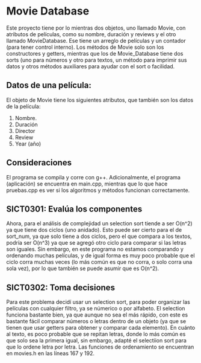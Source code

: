 # Movie Database
Este proyecto tiene por lo mientras dos objetos, uno llamado Movie, con atributos de películas, como su nombre, duración y reviews y el otro llamado MovieDatabase. Ese tiene un arreglo de películas y un contador (para tener control interno). Los métodos de Movie solo son los constructores y getters, mientras que los de Movie_Database tiene dos sorts (uno para números y otro para textos, un método para imprimir sus datos y otros métodos auxiliares para ayudar con el sort o facilidad. 

## Datos de una película:
El objeto de Movie tiene los siguientes atributos, que también son los datos de la película:
1. Nombre.
2. Duración
3. Director
4. Review
5. Year (año)

## Consideraciones
El programa se compila y corre con g++. Adicionalmente, el programa (aplicación) se encuentra en main.cpp, mientras que lo que hace pruebas.cpp es ver si los algoritmos y métodos funcionan correctamente. 

## SICT0301: Evalúa los componentes
Ahora, para el análisis de complejidad un selection sort tiende a ser O(n^2) ya que tiene dos ciclos (uno anidado). Esto puede ser cierto para el de sort_num, ya que solo tiene a dos ciclos, pero el que compara a los textos, podría ser O(n^3) ya que se agregó otro ciclo para comparar si las letras son iguales. Sin embargo, en este programa no estamos comparando y ordenando muchas películas, y de igual forma es muy poco probable que el ciclo corra muchas veces (lo más común es que no corra, o solo corra una sola vez), por lo que también se puede asumir que es O(n^2). 

## SICT0302: Toma decisiones
Para este problema decidí usar un selection sort, para poder organizar las películas con cualquier filtro, ya se númerico o por alfabeto. El selection funciona bastante bien, ya que aunque no sea el más rápido, con este es bastante fácil comparar números o letras dentro de un objeto (ya que se tienen que usar getters para obtener y comparar cada elemento). En cuánto al texto, es poco probable que se repitan letras, donde lo más común es que solo sea la primera igual, sin embargo, adapté el selectiion sort para que lo ordene letra por letra. Las funciones de ordenamiento se encuentran en movies.h en las líneas 167 y 192.
